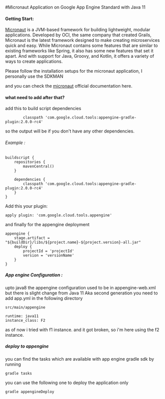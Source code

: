#Micronaut Application on Google App Engine Standard with Java 11


#### Getting Start:

[Micronaut](https://www.baeldung.com/micronaut) is a JVM-based framework for building lightweight, modular applications. Developed by OCI, the same company that created Grails, Micronaut is the latest framework designed to make creating microservices quick and easy.
While Micronaut contains some features that are similar to existing frameworks like Spring, it also has some new features that set it apart. And with support for Java, Groovy, and Kotlin, it offers a variety of ways to create applications.

Please follow the installation setups for the micronaut application, I personally use the SDKMAN

and you can check the [micronaut](https://micronaut.io/) official documentation here.

#### what need to add after that?
add this to build script dependencies
```
        classpath 'com.google.cloud.tools:appengine-gradle-plugin:2.0.0-rc4'
```
so the output will be if you don't have any other dependencies.

###### Example :
```$xslt
buildscript {
    repositories {
        mavenCentral()
    }

    dependencies {
        classpath 'com.google.cloud.tools:appengine-gradle-plugin:2.0.0-rc4'
    }
}
```

Add this your plugin:

`apply plugin: 'com.google.cloud.tools.appengine'`

and finally for the appengine deployment
```$xslt
appengine {
    stage.artifact = "${buildDir}/libs/${project.name}-${project.version}-all.jar"
    deploy {
        projectId = 'projectId'
        version = 'versionName'
    }
}
```


##### App engine Configuration :

upto java8 the appengine configuration used to be in appengine-web.xml but there is slight change from 
Java 11 Aka second generation 
you need to add app.yml in the following directory

`src/main/appengine`

```
runtime: java11
instance_class: F2
```

as of now i tried with f1 instance. and it got broken, so i'm here using the f2 instance.

##### deploy to appengine
you can find the tasks which are available with app engine gradle sdk by running 

`gradle tasks`

you can use the following one to deploy the application only

`gradle appengineDeploy`



